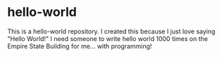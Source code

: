 # hello-world
This is a hello-world repository.
I created this because I just love saying "Hello World!"
I need someone to write hello world 1000 times on the Empire State Building for me... with programming!
